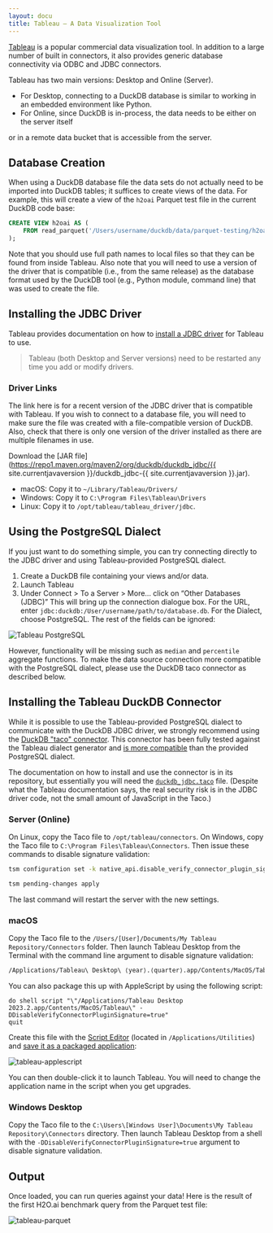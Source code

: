 ```yaml
---
layout: docu
title: Tableau – A Data Visualization Tool
---
```


[Tableau](https://www.tableau.com/) is a popular commercial data visualization tool.
In addition to a large number of built in connectors,
it also provides generic database connectivity via ODBC and JDBC connectors.

Tableau has two main versions: Desktop and Online (Server).

* For Desktop, connecting to a DuckDB database is similar to working in an embedded environment like Python.
* For Online, since DuckDB is in-process, the data needs to be either on the server itself

or in a remote data bucket that is accessible from the server.

## Database Creation

When using a DuckDB database file
the data sets do not actually need to be imported into DuckDB tables;
it suffices to create views of the data.
For example, this will create a view of the `h2oai` Parquet test file in the current DuckDB code base:

```sql
CREATE VIEW h2oai AS (
    FROM read_parquet('/Users/username/duckdb/data/parquet-testing/h2oai/h2oai_group_small.parquet')
);
```

Note that you should use full path names to local files so that they can be found from inside Tableau.
Also note that you will need to use a version of the driver that is compatible (i.e., from the same release)
as the database format used by the DuckDB tool (e.g., Python module, command line) that was used to create the file.

## Installing the JDBC Driver

Tableau provides documentation on how to [install a JDBC driver](https://help.tableau.com/current/pro/desktop/en-gb/jdbc_tableau.htm)
for Tableau to use.

> Tableau (both Desktop and Server versions) need to be restarted any time you add or modify drivers.

### Driver Links

The link here is for a recent version of the JDBC driver that is compatible with Tableau.
If you wish to connect to a database file,
you will need to make sure the file was created with a file-compatible version of DuckDB.
Also, check that there is only one version of the driver installed as there are multiple filenames in use.

<!-- markdownlint-disable MD034 -->
Download the [JAR file](https://repo1.maven.org/maven2/org/duckdb/duckdb_jdbc/{{ site.currentjavaversion }}/duckdb_jdbc-{{ site.currentjavaversion }}.jar).
<!-- markdownlint-enable MD034 -->

* macOS: Copy it to `~/Library/Tableau/Drivers/`
* Windows: Copy it to `C:\Program Files\Tableau\Drivers`
* Linux: Copy it to `/opt/tableau/tableau_driver/jdbc`.

## Using the PostgreSQL Dialect

If you just want to do something simple, you can try connecting directly to the JDBC driver
and using Tableau-provided PostgreSQL dialect.

1. Create a DuckDB file containing your views and/or data.
2. Launch Tableau
3. Under Connect > To a Server > More… click on “Other Databases (JDBC)” This will bring up the connection dialogue box. For the URL, enter `jdbc:duckdb:/User/username/path/to/database.db`. For the Dialect, choose PostgreSQL. The rest of the fields can be ignored:

![Tableau PostgreSQL](/images/guides/tableau/tableau-osx-jdbc.png)

However, functionality will be missing such as `median` and `percentile` aggregate functions.
To make the data source connection more compatible with the PostgreSQL dialect,
please use the DuckDB taco connector as described below.

## Installing the Tableau DuckDB Connector

While it is possible to use the Tableau-provided PostgreSQL dialect to communicate with the DuckDB JDBC driver,
we strongly recommend using the [DuckDB "taco" connector](https://github.com/motherduckdb/duckdb-tableau-connector).
This connector has been fully tested against the Tableau dialect generator
and [is more compatible](https://github.com/motherduckdb/duckdb-tableau-connector/blob/main/tableau_connectors/duckdb_jdbc/dialect.tdd)
than the provided PostgreSQL dialect.

The documentation on how to install and use the connector is in its repository,
but essentially you will need the
[`duckdb_jdbc.taco`](https://github.com/motherduckdb/duckdb-tableau-connector/raw/main/packaged-connector/duckdb_jdbc-v1.0.0-signed.taco) file.
(Despite what the Tableau documentation says, the real security risk is in the JDBC driver code,
not the small amount of JavaScript in the Taco.)

### Server (Online)

On Linux, copy the Taco file to `/opt/tableau/connectors`.
On Windows, copy the Taco file to `C:\Program Files\Tableau\Connectors`.
Then issue these commands to disable signature validation:

```bash
tsm configuration set -k native_api.disable_verify_connector_plugin_signature -v true
```

```bash
tsm pending-changes apply
```

The last command will restart the server with the new settings.

### macOS

Copy the Taco file to the `/Users/[User]/Documents/My Tableau Repository/Connectors` folder.
Then launch Tableau Desktop from the Terminal with the command line argument to disable signature validation:

```bash
/Applications/Tableau\ Desktop\ ⟨year⟩.⟨quarter⟩.app/Contents/MacOS/Tableau -DDisableVerifyConnectorPluginSignature=true
```

You can also package this up with AppleScript by using the following script:

```tableau
do shell script "\"/Applications/Tableau Desktop 2023.2.app/Contents/MacOS/Tableau\" -DDisableVerifyConnectorPluginSignature=true"
quit
```

Create this file with the [Script Editor](https://support.apple.com/guide/script-editor/welcome/mac)
(located in `/Applications/Utilities`)
and [save it as a packaged application](https://support.apple.com/guide/script-editor/save-a-script-as-an-app-scpedt1072/mac):

![tableau-applescript](/images/guides/tableau/applescript.png)

You can then double-click it to launch Tableau.
You will need to change the application name in the script when you get upgrades.

### Windows Desktop

Copy the Taco file to the `C:\Users\[Windows User]\Documents\My Tableau Repository\Connectors` directory.
Then launch Tableau Desktop from a shell with the `-DDisableVerifyConnectorPluginSignature=true` argument
to disable signature validation.

## Output

Once loaded, you can run queries against your data!
Here is the result of the first H2O.ai benchmark query from the Parquet test file:

![tableau-parquet](/images/guides/tableau/h2oai-group-by-1.png)